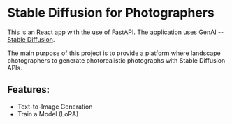 # Stable Diffusion for Photographers

This is an React app with the use of FastAPI. The application uses GenAI -- [Stable Diffusion](https://stability.ai/news/stable-diffusion-public-release).

The main purpose of this project is to provide a platform where landscape photographers to generate photorealistic photographs with Stable Diffusion APIs.

## Features:

- Text-to-Image Generation
- Train a Model (LoRA)
